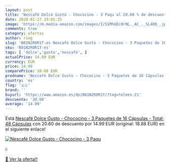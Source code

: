 ```yaml
---
layout: post
title: 'Nescafé Dolce Gusto - Chococino - 3 Paqu al 20.60 % de descuento'
date: 2020-01-27 19:01:35
image: 'https://m.media-amazon.com/images/I/51MhUEc0rNL._AC_._SL400_.jpg'
comments: true
category: ofertas
author: ring
slug: 'B01N2R0R1T-es Nescafé Dolce Gusto - Chococino - 3 Paquetes de 16...'
sku: 'B01N2R0R1T-es'
tags: [ 'dolce','gusto','nescafé', ]
actualPrice: 14.99 EUR
currency: EUR
price: 14.99
comparePrice: 18.88 EUR
prodname: 'Nescafé Dolce Gusto - Chococino - 3 Paquetes de 16 Cápsulas - Total: 48 Cápsulas'
country: 'es'
flag: '🇪🇸'
brand: ''
buyurl: 'https://www.amazon.es/dp/B01N2R0R1T/?tag=tolees-21'
descuento: '20.60'
average: '14.99'
---
```


Está [Nescafé Dolce Gusto - Chococino - 3 Paquetes de 16 Cápsulas - Total: 48 Cápsulas](https://www.amazon.es/dp/B01N2R0R1T/?tag=tolees-21) con 20.60 de descuento por 14.99 EUR (original: 18.88 EUR) en el siguiente enlace!

[![Nescafé Dolce Gusto - Chococino - 3 Paqu](https://m.media-amazon.com/images/I/51MhUEc0rNL._AC_._SL400_.jpg)](https://www.amazon.es/dp/B01N2R0R1T/?tag=tolees-21)

ℹ️:


[🛒 Ver la oferta!!](https://www.amazon.es/dp/B01N2R0R1T/?tag=tolees-21)
